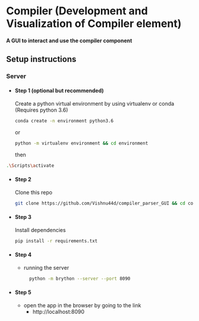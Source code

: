 # Compiler (Development and Visualization of Compiler element)

#### A GUI to interact and use the compiler component

## Setup instructions

### Server

- #### Step 1 (optional but recommended)

  Create a python virtual environment by using virtualenv or conda (Requires python 3.6)

  ```bash
  conda create -n environment python3.6
  ```

  or

  ```bash
  python -m virtualenv environment && cd environment
  ```

  then

```bash
.\Scripts\activate
```

- #### Step 2

  Clone this repo

  ```bash
  git clone https://github.com/Vishnu44d/compiler_parser_GUI && cd compiler_parser_GUI
  ```

- #### Step 3
  Install dependencies
  ```bash
  pip install -r requirements.txt
  ```
- #### Step 4

  - running the server
    ```bash
      python -m brython --server --port 8090
    ```

- #### Step 5
  - open the app in the browser by going to the link
    - http://localhost:8090
